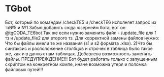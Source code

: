 # TGbot
Бот, который по командам /checkTE5 и /checkTE6 исполняет запрос из тз№5 и №1
Забыл добавить сюда юзернейм бота, вот он: @tgCODA_TE6bot
Так же если нужно заменить файл - /update_file для 1 тз и /update_file2 для второго тз. Для корректной замены файлов нужно:
Что бы файлы имели те же названия (s1 и s2 формата .xlsx). 2)Что бы синтаксис и расположение столбцов и строчек в таблица было такое же, как и в данных нам таблицах.
Добавлена возможность заменять файлы. ПРЕДУПРЕЖДЕНИЕ!!! Бот будет работать только с запущенным скриптом на конкретном компе, иначе возможна утеря и поломка файловых путей!!!
